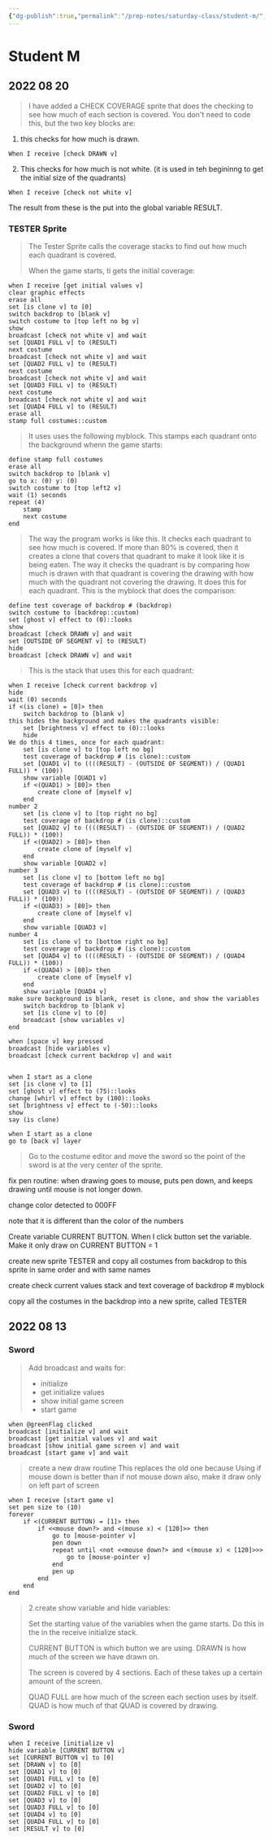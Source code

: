 ```yaml
---
{"dg-publish":true,"permalink":"/prep-notes/saturday-class/student-m/","dgHomeLink":true,"dgPassFrontmatter":false}
---
```



# Student M

## 2022 08 20


> I have added a CHECK COVERAGE sprite that does the checking to see how much of each section is covered. You don't need to code this, but the two key blocks are:

1. this checks for how much is drawn. 
```
When I receive [check DRAWN v]
```

2. This checks for how much is not white. (it is used in teh begininng to get the initial size of the quadrants)
```
When I receive [check not white v]
```


The result from these is the put into the global variable RESULT.



### TESTER Sprite

>The Tester Sprite calls the coverage stacks to find out how much each quadrant is covered.
>
>When the game starts, ti gets the initial coverage:

```
when I receive [get initial values v]
clear graphic effects
erase all
set [is clone v] to [0]
switch backdrop to [blank v]
switch costume to [top left no bg v]
show
broadcast [check not white v] and wait
set [QUAD1 FULL v] to (RESULT)
next costume
broadcast [check not white v] and wait
set [QUAD2 FULL v] to (RESULT)
next costume
broadcast [check not white v] and wait
set [QUAD3 FULL v] to (RESULT)
next costume
broadcast [check not white v] and wait
set [QUAD4 FULL v] to (RESULT)
erase all
stamp full costumes::custom
```

> It uses uses the following myblock. This stamps each quadrant onto the background whenn the game starts:

```
define stamp full costumes
erase all
switch backdrop to [blank v]
go to x: (0) y: (0)
switch costume to [top left2 v]
wait (1) seconds
repeat (4)
    stamp
    next costume
end

```

> The way the program works is like this. It checks each quadrant to see how much is covered. If more than 80% is covered, then it creates a clone that covers that quadrant to make it look like it is being eaten. 
> The way it checks the quadrant is by comparing how much is drawn with that quadrant is covering the drawing with how much with the quadrant not covering the drawing. It does this for each quadrant.
> This is the myblock that does the comparison:

```
define test coverage of backdrop # (backdrop)
switch costume to (backdrop::custom)
set [ghost v] effect to (0)::looks
show
broadcast [check DRAWN v] and wait
set [OUTSIDE OF SEGMENT v] to (RESULT)
hide
broadcast [check DRAWN v] and wait

```

> This is the stack that uses this for each quadrant:
```
when I receive [check current backdrop v]
hide
wait (0) seconds
if <(is clone) = [0]> then
    switch backdrop to [blank v]
this hides the background and makes the quadrants visible:    
    set [brightness v] effect to (0)::looks
    hide
We do this 4 times, once for each quadrant:
    set [is clone v] to [top left no bg]
    test coverage of backdrop # (is clone)::custom
    set [QUAD1 v] to ((((RESULT) - (OUTSIDE OF SEGMENT)) / (QUAD1 FULL)) * (100))
    show variable [QUAD1 v]
    if <(QUAD1) > [80]> then
        create clone of [myself v]
    end
number 2
    set [is clone v] to [top right no bg]
    test coverage of backdrop # (is clone)::custom
    set [QUAD2 v] to ((((RESULT) - (OUTSIDE OF SEGMENT)) / (QUAD2 FULL)) * (100))
    if <(QUAD2) > [80]> then
        create clone of [myself v]
    end
    show variable [QUAD2 v]
number 3
    set [is clone v] to [bottom left no bg]
    test coverage of backdrop # (is clone)::custom
    set [QUAD3 v] to ((((RESULT) - (OUTSIDE OF SEGMENT)) / (QUAD3 FULL)) * (100))
    if <(QUAD3) > [80]> then
        create clone of [myself v]
    end
    show variable [QUAD3 v]
number 4
    set [is clone v] to [bottom right no bg]
    test coverage of backdrop # (is clone)::custom
    set [QUAD4 v] to ((((RESULT) - (OUTSIDE OF SEGMENT)) / (QUAD4 FULL)) * (100))
    if <(QUAD4) > [80]> then
        create clone of [myself v]
    end
    show variable [QUAD4 v]
make sure background is blank, reset is clone, and show the variables
    switch backdrop to [blank v]
    set [is clone v] to [0]
    broadcast [show variables v]
end

when [space v] key pressed
broadcast [hide variables v]
broadcast [check current backdrop v] and wait


when I start as a clone
set [is clone v] to [1]
set [ghost v] effect to (75)::looks
change [whirl v] effect by (100)::looks
set [brightness v] effect to (-50)::looks
show
say (is clone)

when I start as a clone
go to [back v] layer

```




> Go to the costume editor and move the sword so the point of the sword is at the very center of the sprite.


 
 fix pen routine: when drawing goes to mouse, puts pen down, and keeps drawing until mouse is not longer down.
 
 change color detected to 000FF
 
 note that it is different than the color of the numbers
 
 
 
 Create variable CURRENT BUTTON. 
 When I click button set the variable. Make it only draw on CURRENT BUTTON = 1
 
 create new sprite TESTER and copy all costumes from backdrop to this sprite in same order and with same names
 
 create check current values stack and text coverage of backdrop # myblock
 
 
 
 
 
 copy all the costumes in the backdrop into a new sprite, called TESTER



## 2022 08 13

### Sword

<div class="blocks">


>  Add broadcast and waits for:
> * initialize 
> * get initialize values
> * show initial game screen
> * start game


```
when @greenFlag clicked
broadcast [initialize v] and wait
broadcast [get initial values v] and wait
broadcast [show initial game screen v] and wait
broadcast [start game v] and wait
```


> create a new draw routine
> This replaces the old one because
> Using if mouse down is better than if not mouse down
> also, make it draw only on left part of screen

```
when I receive [start game v]
set pen size to (10)
forever
    if <(CURRENT BUTTON) = [1]> then
        if <<mouse down?> and <(mouse x) < [120]>> then
            go to [mouse-pointer v]
            pen down
            repeat until <not <<mouse down?> and <(mouse x) < [120]>>>
                go to [mouse-pointer v]
            end
            pen up
        end
    end
end
```
> 2.create show variable and hide variables:
> 
> 
> 
> Set the starting value of the variables when the game starts. Do this in the in the receive initialize stack.
> 
> CURRENT BUTTON is which button we are using.
> DRAWN is how much of the screen we have drawn on.
> 
> The screen is covered by 4 sections. Each of these takes up a certain amount of the screen.
> 
> QUAD FULL are how much of the screen each section uses by itself.
> QUAD is how much of that QUAD is covered by drawing.
> 


### Sword

```
when I receive [initialize v]
hide variable [CURRENT BUTTON v]
set [CURRENT BUTTON v] to [0]
set [DRAWN v] to [0]
set [QUAD1 v] to [0]
set [QUAD1 FULL v] to [0]
set [QUAD2 v] to [0]
set [QUAD2 FULL v] to [0]
set [QUAD3 v] to [0]
set [QUAD3 FULL v] to [0]
set [QUAD4 v] to [0]
set [QUAD4 FULL v] to [0]
set [RESULT v] to [0]
```

</div>


